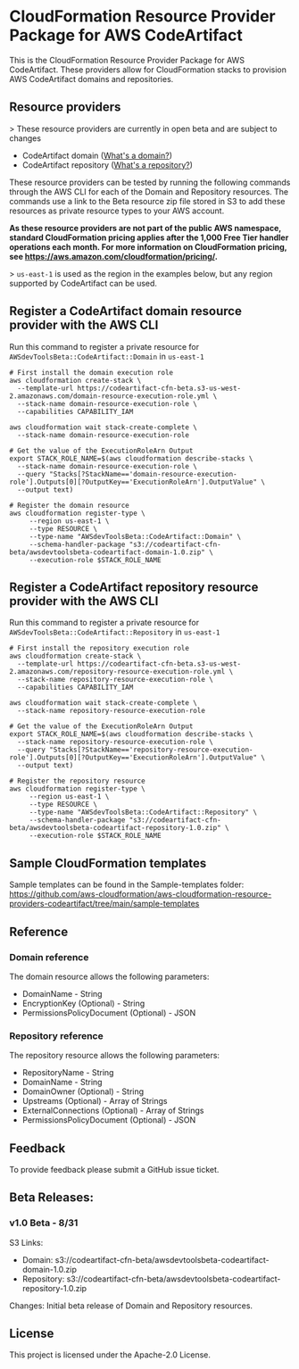# CloudFormation Resource Provider Package for AWS CodeArtifact

This is the CloudFormation Resource Provider Package for AWS CodeArtifact. These providers allow for CloudFormation stacks to provision AWS CodeArtifact domains and repositories.

## Resource providers

\> These resource providers are currently in open beta and are subject to changes

* CodeArtifact domain ([What's a domain?](https://docs.aws.amazon.com/codeartifact/latest/ug/codeartifact-concepts.html#welcome-concepts-domain))
* CodeArtifact repository ([What's a repository?](https://docs.aws.amazon.com/codeartifact/latest/ug/codeartifact-concepts.html#welcome-concepts-repository))

These resource providers can be tested by running the following commands through the AWS CLI for each of the Domain and Repository resources. The commands use a link to the Beta resource zip file stored in S3 to add these resources as private resource types to your AWS account.

**As these resource providers are not part of the public AWS namespace, standard CloudFormation pricing applies after the 1,000 Free Tier handler operations each month. For more information on CloudFormation pricing, see https://aws.amazon.com/cloudformation/pricing/.**

\> `us-east-1` is used as the region in the examples below, but any region supported by CodeArtifact can be used.

## Register a CodeArtifact domain resource provider with the AWS CLI
Run this command to register a private resource for `AWSdevToolsBeta::CodeArtifact::Domain` in `us-east-1`

```
# First install the domain execution role
aws cloudformation create-stack \
  --template-url https://codeartifact-cfn-beta.s3-us-west-2.amazonaws.com/domain-resource-execution-role.yml \
  --stack-name domain-resource-execution-role \
  --capabilities CAPABILITY_IAM

aws cloudformation wait stack-create-complete \
  --stack-name domain-resource-execution-role

# Get the value of the ExecutionRoleArn Output
export STACK_ROLE_NAME=$(aws cloudformation describe-stacks \
  --stack-name domain-resource-execution-role \
  --query "Stacks[?StackName=='domain-resource-execution-role'].Outputs[0][?OutputKey=='ExecutionRoleArn'].OutputValue" \
  --output text)

# Register the domain resource
aws cloudformation register-type \
     --region us-east-1 \
     --type RESOURCE \
     --type-name "AWSdevToolsBeta::CodeArtifact::Domain" \
     --schema-handler-package "s3://codeartifact-cfn-beta/awsdevtoolsbeta-codeartifact-domain-1.0.zip" \
     --execution-role $STACK_ROLE_NAME
```

## Register a CodeArtifact repository resource provider with the AWS CLI
Run this command to register a private resource for `AWSdevToolsBeta::CodeArtifact::Repository` in `us-east-1`

```
# First install the repository execution role
aws cloudformation create-stack \
  --template-url https://codeartifact-cfn-beta.s3-us-west-2.amazonaws.com/repository-resource-execution-role.yml \
  --stack-name repository-resource-execution-role \
  --capabilities CAPABILITY_IAM

aws cloudformation wait stack-create-complete \
  --stack-name repository-resource-execution-role

# Get the value of the ExecutionRoleArn Output
export STACK_ROLE_NAME=$(aws cloudformation describe-stacks \
  --stack-name repository-resource-execution-role \
  --query "Stacks[?StackName=='repository-resource-execution-role'].Outputs[0][?OutputKey=='ExecutionRoleArn'].OutputValue" \
  --output text)

# Register the repository resource
aws cloudformation register-type \
     --region us-east-1 \
     --type RESOURCE \
     --type-name "AWSdevToolsBeta::CodeArtifact::Repository" \
     --schema-handler-package "s3://codeartifact-cfn-beta/awsdevtoolsbeta-codeartifact-repository-1.0.zip" \
     --execution-role $STACK_ROLE_NAME
```

## Sample CloudFormation templates

Sample templates can be found in the Sample-templates folder:
https://github.com/aws-cloudformation/aws-cloudformation-resource-providers-codeartifact/tree/main/sample-templates

## Reference

### Domain reference

The domain resource allows the following parameters:

* DomainName - String
* EncryptionKey (Optional) - String
* PermissionsPolicyDocument (Optional)  - JSON

### Repository reference

The repository resource allows the following parameters:

* RepositoryName - String
* DomainName - String
* DomainOwner (Optional) - String
* Upstreams (Optional) - Array of Strings
* ExternalConnections (Optional)  - Array of Strings
* PermissionsPolicyDocument (Optional)  - JSON

## Feedback

To provide feedback please submit a GitHub issue ticket.

## Beta Releases:

### v1.0 Beta - 8/31

S3 Links:

* Domain: s3://codeartifact-cfn-beta/awsdevtoolsbeta-codeartifact-domain-1.0.zip
* Repository: s3://codeartifact-cfn-beta/awsdevtoolsbeta-codeartifact-repository-1.0.zip

Changes: Initial beta release of Domain and Repository resources.

## License

This project is licensed under the Apache-2.0 License.
